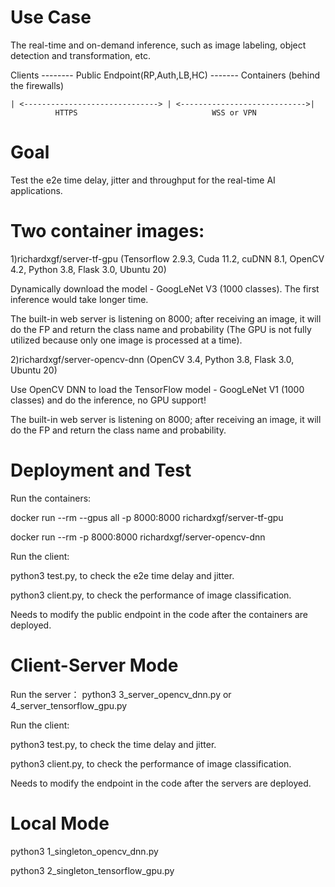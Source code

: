 # Use Case 

The real-time and on-demand inference, such as image labeling, object detection and transformation, etc. 

Clients -------- Public Endpoint(RP,Auth,LB,HC) ------- Containers (behind the firewalls)
                               
    | <------------------------------> | <---------------------------->|
              HTTPS                              WSS or VPN

# Goal

Test the e2e time delay, jitter and throughput for the real-time AI applications. 

# Two container images:

1)richardxgf/server-tf-gpu (Tensorflow 2.9.3, Cuda 11.2, cuDNN 8.1, OpenCV 4.2, Python 3.8, Flask 3.0, Ubuntu 20)

Dynamically download the model - GoogLeNet V3 (1000 classes). The first inference would take longer time.

The built-in web server is listening on 8000; after receiving an image, it will do the FP and return the class name and probability (The GPU is not fully utilized because only one image is processed at a time).


2)richardxgf/server-opencv-dnn (OpenCV 3.4, Python 3.8, Flask 3.0, Ubuntu 20)

Use OpenCV DNN to load the TensorFlow model - GoogLeNet V1 (1000 classes) and do the inference, no GPU support!

The built-in web server is listening on 8000; after receiving an image, it will do the FP and return the class name and probability.  


# Deployment and Test 

Run the containers:

docker run --rm --gpus all -p 8000:8000 richardxgf/server-tf-gpu

docker run --rm -p 8000:8000 richardxgf/server-opencv-dnn

Run the client:

python3 test.py, to check the e2e time delay and jitter.

python3 client.py, to check the performance of image classification. 

Needs to modify the public endpoint in the code after the containers are deployed.

# Client-Server Mode 

Run the server： python3 3_server_opencv_dnn.py or 4_server_tensorflow_gpu.py 

Run the client:

python3 test.py, to check the time delay and jitter.

python3 client.py, to check the performance of image classification. 

Needs to modify the endpoint in the code after the servers are deployed.

# Local Mode 

python3 1_singleton_opencv_dnn.py 

python3 2_singleton_tensorflow_gpu.py
